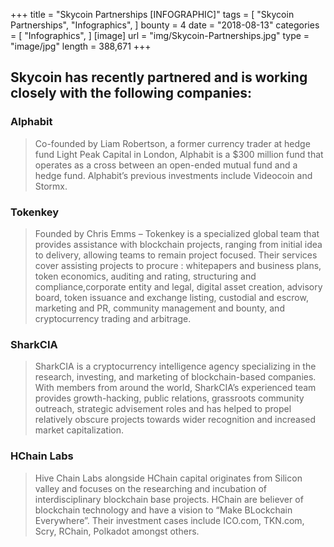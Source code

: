 +++
title = "Skycoin Partnerships [INFOGRAPHIC]"
tags = [
    "Skycoin Partnerships",
    "Infographics",
]
bounty = 4
date = "2018-08-13"
categories = [
    "Infographics",
]
[image]
    url = "img/Skycoin-Partnerships.jpg"
    type = "image/jpg"
    length = 388,671
+++

## Skycoin has recently partnered and is working closely with the following companies:

### Alphabit

> Co-founded by Liam Robertson, a former currency trader at hedge fund Light Peak Capital in London, Alphabit is a $300 million fund that operates as a cross between an open-ended mutual fund and a hedge fund. Alphabit’s previous investments include Videocoin and Stormx.

### Tokenkey

> Founded by Chris Emms – Tokenkey is a specialized global team that provides assistance with blockchain projects, ranging from initial idea to delivery, allowing teams to remain project focused. Their services cover assisting projects to procure : whitepapers and business plans, token economics, auditing and rating, structuring and compliance,corporate entity and legal, digital asset creation, advisory board, token issuance and exchange listing, custodial and escrow, marketing and PR, community management and bounty, and cryptocurrency trading and arbitrage.

### SharkCIA

> SharkCIA is a cryptocurrency intelligence agency specializing in the research, investing, and marketing of blockchain-based companies. With members from around the world, SharkCIA’s experienced team provides growth-hacking, public relations, grassroots community outreach, strategic advisement roles and has helped to propel relatively obscure projects towards wider recognition and increased market capitalization.

### HChain Labs

> Hive Chain Labs alongside HChain capital originates from Silicon valley and focuses on the researching and incubation of interdisciplinary blockchain base projects. HChain are believer of blockchain technology and have a vision to “Make BLockchain Everywhere”. Their investment cases include ICO.com, TKN.com, Scry, RChain, Polkadot amongst others.
